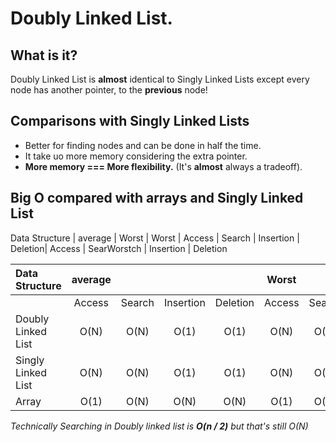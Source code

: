 # Doubly Linked List.

## What is it?

Doubly Linked List is **almost** identical to Singly Linked Lists except every node has another pointer, to the **previous** node!

## Comparisons with Singly Linked Lists

- Better for finding nodes and can be done in half the time.
- It take uo more memory considering the extra pointer.
- **More memory === More flexibility.** (It's **almost** always a tradeoff).

## Big O compared with arrays and Singly Linked List

Data Structure | average | Worst | Worst
| Access | Search | Insertion | Deletion| Access | SearWorstch | Insertion | Deletion

| Data Structure     | average |        |           |          | Worst  |        |           |          | Worst |
| :----------------- | :-----: | :----: | :-------: | :------: | :----: | :----: | :-------: | :------: | :---: |
|                    | Access  | Search | Insertion | Deletion | Access | Search | Insertion | Deletion |       |
| Doubly Linked List |  O(N)   |  O(N)  |   O(1)    |   O(1)   |  O(N)  |  O(N)  |   O(1)    |   O(1)   | O(N)  |
| Singly Linked List |  O(N)   |  O(N)  |   O(1)    |   O(1)   |  O(N)  |  O(N)  |   O(1)    |   O(1)   | O(N)  |
| Array              |  O(1)   |  O(N)  |   O(N)    |   O(N)   |  O(1)  |  O(N)  |   O(N)    |   O(N)   | O(N)  |

_Technically Searching in Doubly linked list is **O(n / 2)** but that's still O(N)_
